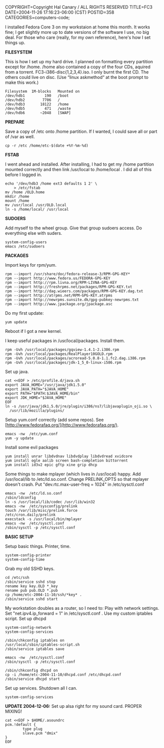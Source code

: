 COPYRIGHT=Copyright Hal Canary / ALL RIGHTS RESERVED
TITLE=FC3
DATE=2004-11-26 17:16:23-06:00 (CST)
POSTID=358
CATEGORIES=computers-code;

I installed Fedora Core 3 on my workstaion at home this month. It works fine; I get slightly more up to date versions of the software I use, no big deal. For those who care (really, for my own reference), here's how I set things up.  
  
**FILESYSTEM**

This is how I set up my hard drive. I planned on formatting every partition except for /home. /home also contained a copy of the four CDs, aquired from a torrent. FC3-i386-disc{1,2,3,4}.iso. I only burnt the first CD. The others could live on disc. (Use “linux askmethod“ at the boot prompt to make this work.)

    
    Filesystem	1M-blocks	Mounted on
    /dev/hdb1	      190	/boot
    /dev/hdb2	     7706	/
    /dev/hdb3	    18122	/home
    /dev/hdb5	      471	/waste
    /dev/hdb6	    ~2048	[SWAP]
    

**PREPARE**

Save a copy of /etc onto /home partition. If I wanted, I could save all or part of /var as well.

    cp -r /etc /home/etc-$(date +%Y-%m-%d)

**FSTAB**

I went ahead and installed. After installing, I had to get my /home partition mounted correctly and then link /usr/local to /home/local . I did all of this before I logged in.

    
    echo '/dev/hdb3 /home ext3 defaults 1 2' \
    	> /etc/fstab
    mv /home /OLD.home
    mkdir /home
    mount /home
    mv /usr/local /usr/OLD.local
    ln -s /home/local/ /usr/local
    

**SUDOERS**

Add myself to the wheel group. Give that group sudoers access. Do everything else with suders.

    
    system-config-users
    emacs /etc/sudoers
    

**PACKAGES**

Import keys for rpm/yum.

    
    rpm --import /usr/share/doc/fedora-release-3/RPM-GPG-KEY*
    rpm --import http://www.fedora.us/FEDORA-GPG-KEY
    rpm --import http://rpm.livna.org/RPM-LIVNA-GPG-KEY
    rpm --import http://freshrpms.net/packages/RPM-GPG-KEY.txt
    rpm --import http://dag.wieers.com/packages/RPM-GPG-KEY.dag.txt
    rpm --import http://atrpms.net/RPM-GPG-KEY.atrpms
    rpm --import http://newrpms.sunsite.dk/gpg-pubkey-newrpms.txt
    rpm --import http://www.jpackage.org/jpackage.asc
    

Do my first update:

    
    yum update
    

Reboot if I got a new kernel.

I keep useful packages in /usr/local/packages. Install them.

    
    rpm -Uvh /usr/local/packages/gqview-1.4.1-2.i386.rpm
    rpm -Uvh /usr/local/packages/RealPlayer10GOLD.rpm
    rpm -Uvh /usr/local/packages/acroread-5.0.8-1.1.fc2.dag.i386.rpm
    rpm -Uvh /usr/local/packages/jdk-1_5_0-linux-i586.rpm
    

Set up java.

    
    cat <<EOF > /etc/profile.d/java.sh
    export JAVA_HOME="/usr/java/jdk1.5.0"
    export JAVA_PATH="$JAVA_HOME"
    export PATH="$PATH:$JAVA_HOME/bin"
    export JDK_HOME="$JAVA_HOME"
    EOF
    ln -s /usr/java/jdk1.5.0/jre/plugin/i386/ns7/libjavaplugin_oji.so \
      /usr/lib/mozilla/plugins/
    

Setup yum.conf correctly (add some repos). See [http://www.fedorafaq.org/](http://www.fedorafaq.org/).

    
    emacs -nw  /etc/yum.conf
    yum -y update
    

Install some evil packages

    
    yum install unrar libdvdnav libdvdplay libdvdread xvidcore
    yum install ogle aalib screen bash-completion bittorrent
    yum install id3v2 epic gftp xine grip dhcp
    

Some things to make mplayer (which lives in /usr/local) happy. Add /usr/local/lib to /etc/ld.so.conf. Change PRELINK\_OPTS so that mplayer doesn't crash. Put "dev.rtc.max-user-freq = 1024" in /etc/sysctl.conf

    
    emacs -nw  /etc/ld.so.conf
    /sbin/ldconfig
    ln -s /usr/local/lib/codec /usr/lib/win32
    emacs -nw  /etc/sysconfig/prelink
    touch /var/lib/misc/prelink.force
    /etc/cron.daily/prelink
    execstack -s /usr/local/bin/mplayer
    emacs -nw  /etc/sysctl.conf
    /sbin/sysctl -p /etc/sysctl.conf
    

**BASIC SETUP**

Setup basic things. Printer, time.

    
    system-config-printer
    system-config-time
    

Grab my old SSHD keys.

    
    cd /etc/ssh
    /sbin/service sshd stop
    rename key key.OLD *_key
    rename pub pub.OLD *.pub
    cp /home/etc-2004-11-10/ssh/*key* .
    /sbin/service sshd start
    

My workstation doubles as a router, so I need to: Play with network settings. Set "net.ipv4.ip\_forward = 1" in /etc/sysctl.conf . Use my custom iptables script. Set up dhcpd

    
    system-config-network
    system-config-services
    
    /sbin/chkconfig iptables on
    /usr/local/sbin/iptables-script.sh
    /sbin/service iptables save
    
    emacs -nw  /etc/sysctl.conf
    /sbin/sysctl -p /etc/sysctl.conf
    
    /sbin/chkconfig dhcpd on
    cp -i /home/etc-2004-11-10/dhcpd.conf /etc/dhcpd.conf
    /sbin/service dhcpd start
    

Set up services. Shutdown all I can.

    
    system-config-services
    

**UPDATE 2004-12-06:** Set up alsa right for my sound card. PROPER MIXING!

    
    cat <<EOF > $HOME/.asoundrc
    pcm.!default {
            type plug
            slave.pcm "dmix"
    }
    EOF
